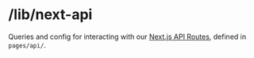 # /lib/next-api

Queries and config for interacting with our <a href="https://nextjs.org/docs/api-routes/introduction">Next.js API Routes</a>, defined in `pages/api/`.
